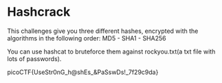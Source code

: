 # Hashcrack

This challenges give you three different hashes, encrypted with the algorithms in the following order:
MD5 - SHA1 - SHA256

You can use hashcat to bruteforce them against rockyou.txt(a txt file with lots of passwords).

picoCTF{UseStr0nG_h@shEs_&PaSswDs!_7f29c9da}